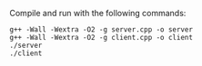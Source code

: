 Compile and run with the following commands:

```shell
g++ -Wall -Wextra -O2 -g server.cpp -o server
g++ -Wall -Wextra -O2 -g client.cpp -o client
./server
./client
```
